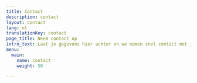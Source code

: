 ```yaml
---
title: Contact
description: contact
layout: contact
lang: nl
translationKey: contact
page_title: Neem contact op
intro_text: Laat je gegevens hier achter en we nemen snel contact met je op!
menu:
  main:
    name: contact
    weight: 50

---
```

